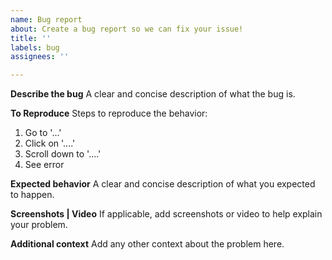 ```yaml
---
name: Bug report
about: Create a bug report so we can fix your issue!
title: ''
labels: bug
assignees: ''

---
```


**Describe the bug**
A clear and concise description of what the bug is.

**To Reproduce**
Steps to reproduce the behavior:
1. Go to '...'
2. Click on '....'
3. Scroll down to '....'
4. See error

**Expected behavior**
A clear and concise description of what you expected to happen.

**Screenshots | Video**
If applicable, add screenshots or video to help explain your problem.

**Additional context**
Add any other context about the problem here.
